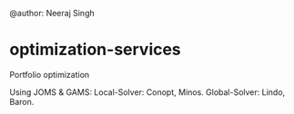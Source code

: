 @author: Neeraj Singh

# optimization-services
Portfolio optimization

Using JOMS & GAMS:
Local-Solver: Conopt, Minos.
Global-Solver: Lindo, Baron.
